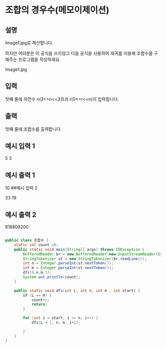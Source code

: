 # 조합의 경우수(메모이제이션)
 
##   설명

Image1.jpg로 계산합니다.

하지만 여러분은 이 공식을 쓰지않고 다음 공식을 사용하여 재귀를 이용해 조합수를 구해주는 프로그램을 작성하세요.

Image1.jpg


## 입력

첫째 줄에 자연수 n(3<=n<=33)과 r(0<=r<=n)이 입력됩니다.


## 출력
첫째 줄에 조합수를 출력합니다.


## 예시 입력 1

5 3

##  예시 출력 1

10
##예시 입력 2

33 19
## 예시 출력 2

818809200


```java

public class 조합수 {
    static int count =0;
    public static void main(String[] args) throws IOException {
        BufferedReader br = new BufferedReader(new InputStreamReader(System.in));
        StringTokenizer st = new StringTokenizer(br.readLine());
        int n = Integer.parseInt(st.nextToken());
        int m = Integer.parseInt(st.nextToken());
        dfs(0,n,m,1);
        System.out.println(count);
    }

    public static void dfs(int L, int n, int m , int start) {
        if (L == m) {
            count++;
            return;
        }

        for (int i = start; i <= n; i++) {
            dfs(L + 1, n, m, i+1);

        }
    }
}

```